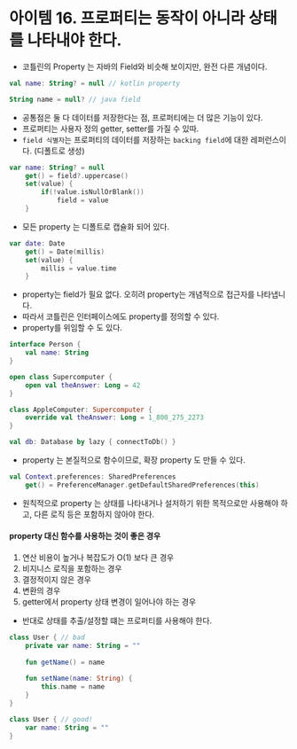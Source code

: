 # 아이템 16. 프로퍼티는 동작이 아니라 상태를 나타내야 한다.

- 코틀린의 Property 는 자바의 Field와 비슷해 보이지만, 완전 다른 개념이다.
```kotlin
val name: String? = null // kotlin property

String name = null? // java field
```
- 공통점은 둘 다 데이터를 저장한다는 점, 프로퍼티에는 더 많은 기능이 있다.
- 프로퍼티는 사용자 정의 getter, setter를 가질 수 있따. 
- `field 식별자`는 프로퍼티의 데이터를 저장하는 `backing field`에 대한 레퍼런스이다. (디폴트로 생성)
```kotlin
var name: String? = null
    get() = field?.uppercase()
    set(value) {
        if(!value.isNullOrBlank())
            field = value
    }

```


- 모든 property 는 디폴트로 캡슐화 되어 있다.

```kotlin
var date: Date
    get() = Date(millis)
    set(value) {
        millis = value.time
    }
```

- property는 field가 필요 없다. 오히려 property는 개념적으로 접근자를 나타냅니다.
- 따라서 코틀린은 인터페이스에도 property를 정의할 수 있다.
- property를 위임할 수 도 있다. 
```kotlin
interface Person {
    val name: String
}

open class Supercomputer {
    open val theAnswer: Long = 42
}

class AppleComputer: Supercomputer {
    override val theAnswer: Long = 1_800_275_2273
}

val db: Database by lazy { connectToDb() }
```

- property 는 본질적으로 함수이므로, 확장 property 도 만들 수 있다.

```kotlin
val Context.preferences: SharedPreferences
    get() = PreferenceManager.getDefaultSharedPreferences(this)
```

- 원칙적으로 property 는 상태를 나타내거나 설저하기 위한 목적으로만 사용해야 하고, 다른 로직 등은 포함하지 않아야 한다.

#### property 대신 함수를 사용하는 것이 좋은 경우
1. 연산 비용이 높거나 복잡도가 O(1) 보다 큰 경우
2. 비지니스 로직을 포함하는 경우
3. 결정적이지 않은 경우
4. 변환의 경우
5. getter에서 property 상태 변경이 일어나야 하는 경우


- 반대로 상태를 추출/설정할 떄는 프로퍼티를 사용해야 한다.

```kotlin
class User { // bad
    private var name: String = ""
    
    fun getName() = name
    
    fun setName(name: String) {
        this.name = name
    }
}

class User { // good!
    var name: String = ""
}
```